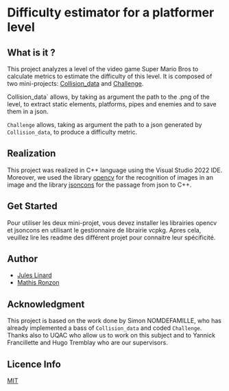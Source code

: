 # Difficulty estimator for a platformer level

## What is it ?

This project analyzes a level of the video game Super Mario Bros to calculate metrics to estimate the difficulty of this level. It is composed of two mini-projects: [Collision_data](https://github.com/mronzon/MarioDifficulty/tree/main/Collision_Data) and [Challenge](https://github.com/mronzon/MarioDifficulty/tree/main/ChallengeSimon).

Collision_data` allows, by taking as argument the path to the .png of the level, to extract static elements, platforms, pipes and enemies and to save them in a json. 

`Challenge` allows, taking as argument the path to a json generated by `Collision_data`, to produce a difficulty metric.

## Realization

This project was realized in C++ language using the Visual Studio 2022 IDE. Moreover, we used the library [opencv](https://opencv.org/) for the recognition of images in an image and the library [jsoncons](https://github.com/danielaparker/jsoncons) for the passage from json to C++.

## Get Started

Pour utiliser les deux mini-projet, vous devez installer les librairies opencv et jsoncons en utilisant le gestionnaire de librairie vcpkg. Apres cela, veuillez lire les readme des différent projet pour connaitre leur spécificité.

## Author

- [Jules Linard](https://github.com/JulesLinard)
- [Mathis Ronzon](https://github.com/mronzon)

## Acknowledgment

This project is based on the work done by Simon NOMDEFAMILLE, who has already implemented a bass of `Collision_data` and coded `Challenge`.
Thanks also to UQAC who allow us to work on this subject and to Yannick Francillette and Hugo Tremblay who are our supervisors.

## Licence Info 
[MIT](https://github.com/mronzon/MarioDifficulty/blob/main/LICENSE)

